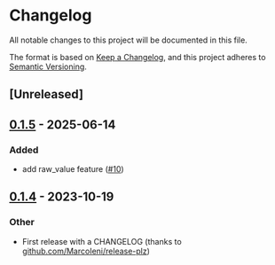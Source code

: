 # Changelog
All notable changes to this project will be documented in this file.

The format is based on [Keep a Changelog](https://keepachangelog.com/en/1.0.0/),
and this project adheres to [Semantic Versioning](https://semver.org/spec/v2.0.0.html).

## [Unreleased]

## [0.1.5](https://github.com/eopb/serde_json_path_to_error/compare/v0.1.4...v0.1.5) - 2025-06-14

### Added

- add raw_value feature ([#10](https://github.com/eopb/serde_json_path_to_error/pull/10))

## [0.1.4](https://github.com/eopb/serde_json_path_to_error/compare/v0.1.3...v0.1.4) - 2023-10-19

### Other
- First release with a CHANGELOG (thanks to [github.com/MarcoIeni/release-plz](https://github.com/MarcoIeni/release-plz))

